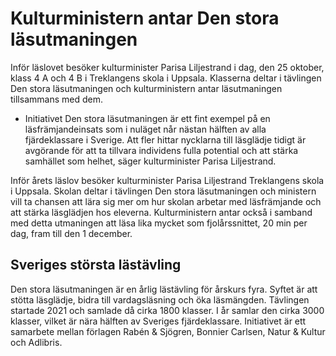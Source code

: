 # Kulturministern antar Den stora läsutmaningen

Inför läslovet besöker kulturminister Parisa Liljestrand i dag, den 25 oktober, klass 4 A och 4 B i Treklangens skola i Uppsala. Klasserna deltar i tävlingen Den stora läsutmaningen och kulturministern antar läsutmaningen tillsammans med dem.

- Initiativet Den stora läsutmaningen är ett fint exempel på en läsfrämjandeinsats som i nuläget når nästan hälften av alla fjärdeklassare i Sverige. Att fler hittar nycklarna till läsglädje tidigt är avgörande för att ta tillvara individens fulla potential och att stärka samhället som helhet, säger kulturminister Parisa Liljestrand.

Inför årets läslov besöker kulturminister Parisa Liljestrand Treklangens skola i Uppsala. Skolan deltar i tävlingen Den stora läsutmaningen och ministern vill ta chansen att lära sig mer om hur skolan arbetar med läsfrämjande och att stärka läsglädjen hos eleverna. Kulturministern antar också i samband med detta utmaningen att läsa lika mycket som fjolårssnittet, 20 min per dag, fram till den 1 december.

## Sveriges största lästävling


Den stora läsutmaningen är en årlig lästävling för årskurs fyra. Syftet är att stötta läsglädje, bidra till vardagsläsning och öka läsmängden. Tävlingen startade 2021 och samlade då cirka 1800 klasser. I år samlar den cirka 3000 klasser, vilket är nära hälften av Sveriges fjärdeklassare. Initiativet är ett samarbete mellan förlagen Rabén & Sjögren, Bonnier Carlsen, Natur & Kultur och Adlibris.
